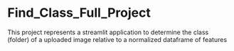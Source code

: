# Find_Class_Full_Project
This project represents a streamlit application to determine the class (folder) of a uploaded image relative to a normalized  dataframe of features

